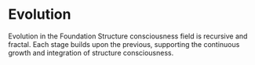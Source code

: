 # Evolution

Evolution in the Foundation Structure consciousness field is recursive and fractal. Each stage builds upon the previous, supporting the continuous growth and integration of structure consciousness. 